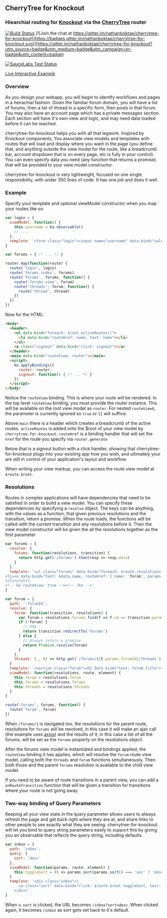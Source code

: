 ## CherryTree for Knockout

### Hiearchial routing for [Knockout](http://knockoutjs.com) via the [CherryTree](https://github.com/QubitProducts/cherrytree) router

[![Build Status](https://secure.travis-ci.org/nathanboktae/cherrytree-for-knockout.png?branch=master)](https://travis-ci.org/nathanboktae/cherrytree-for-knockout) [![Join the chat at https://gitter.im/nathanboktae/cherrytree-for-knockout](https://badges.gitter.im/nathanboktae/cherrytree-for-knockout.svg)](https://gitter.im/nathanboktae/cherrytree-for-knockout?utm_source=badge&utm_medium=badge&utm_campaign=pr-badge&utm_content=badge)

[![SauceLabs Test Status](https://saucelabs.com/browser-matrix/Cherrytree-ko.svg)](https://saucelabs.com/u/Cherrytree-ko)

[Live Interactive Example](http://nathanboktae.github.io/cherrytree-for-knockout/)

### Overview

As you design your webapp, you will begin to identify workflows and pages in a heirachial fashion. Given the familiar forum domain, you will have a list of forums, then a list of thread in a specific form, then posts in that forum. You may also have an account page which has a private messages section. Each section will have it's own view and logic, and may need data loaded before it can be reached.

cherrytree-for-knockout helps you with all that legwork. Inspired by Knockout components, You associate view models and templates with routes that will load and display where you want in the page (you define that, and anything outside the view model for the route, like a breadcrumb bar, account dropdown that is on every page, etc is fully in your control). You can even specify data you need (any function that returns a promise) that will be provided to your view model constructor.

cherrytree-for-knockout is very lightweight, focused on one single responsibility, with under 350 lines of code. It has one job and does it well.

### Example

Specify your template and optional viewModel constructor when you map your routes like so:

```javascript
var login = {
  viewModel: function() {
    this.username = ko.observable()
    // ....
  },
  template: '<form class="login"><input name="username" data-bind="value: username"></input> .... </form>'
}

var forums = { /* ... */ }

router.map(function(route) {
  route('login', login)
  route('forums.index', forums)
  route('forums', forums, function() {
    route('forums.view', forum)
    route('threads', forum, function() {
      route('thread', thread)
    })
  })
})
```

Now for the HTML:

```html
<body>
  <header>
    <ul data-bind="foreach: $root.activeRoutes()">
      <li data-bind="routeHref: name, text: name"></li>
    </ul>
    <a class="signout" data-bind="click: signout"></a>
  </header>
  <main data-bind="routeView: router"></main>
  <script>
    ko.applyBindings({
      router: router,
      signout: function() { /* ... */ }
    })
  </script>
</body>
```

Notice the `routeView` binding. This is where your route will be rendered. In the top level `routeView` binding, you must provide the router instance. This will be available on the root view model as `router`. For nested `routeView`s, the parameter is currently ignored so `true` or `{}` will suffice.

Above `main` there is a header which creates a breadcrumb of the active routes. `activeRoutes` is added onto the $root of your view model by `cherrytree-for-knockout`. `routeHref` is a binding handler that will set the `href` for the route you specify via `router.generate`

Below that is a signout button with a click handler, showing that cherrytree-for-knockout plugs into your existing app how you wish, and ultimately your are still in control of your application's layout and workflow.

When writing your view markup, you can access the route view model at `$route.$root`.

### Resolutions

Routes in complex applications will have dependencies that need to be satisfied in order to build a view model. You can specify these dependencies by specifying a `resolve` object. The keys can be anything, with the values as a function, that given previous resolutions and the transition, return a promise. When the route loads, the functions will be called with the current transition and any resolutions before it. Then the view model constructor will be given the all the resolutions together as the first parameter

```javascript
var forums = {
  resolve: {
    forums: function(resolutions, transition) {
      return http.get('/forums').then(resp => resp.data)
    }
  }
  template: '<ul class="forums" data-bind="foreach: $route.resolutions().forums">\
<li><a data-bind="text: $data.name, routeHref: { name: 'forum', params: { forumId: $data.id } }">\
</li></ul>\
<!-- ko routeView: true --><!-- /ko -->'
}

var forum = {
  path: ':forumId',
  resolve: {
    forum: function(transition, resolutions) {
      var forum = resolutions.forums.find(f => f.id == transition.params.forumId)
      if (!forum) {
        // 404
        return transition.redirectTo('forums')
      } else {
        // Always return a promise
        return Promise.resolve(forum)
      }
    },
    threads: (_, t) => http.get(`/forums/${t.params.forumId}/threads`).then(r => r.data)
  }
  template: '<section class="forum"><h2 data-bind="text: forum.title"></h2></section>',
  viewModel: function(resolutions, route, element) {
    this.forum = resolutions.forum
    this.forums = resolutions.forums
    this.threads = resolutions.threads
  }
}

route('forums', forums, function() {
  route('forum', forum)
})
```

When `/forums/1` is navigated too, the resolutions for the parent route, resolutions for `forums` will be resolved, in this case it will make an ajax call (the example uses [axios](https://github.com/mzabriskie/axios)) and the results of it, in this case a list of all the forums, will be set as the `forums` property on the resolutions object.

After the forums view model is instantiated and bindings applied, the `routeView` binding it has applies, which will resolve the `forum` route view model, calling both the `threads` and `forum` functions simultaneously. Then both those and the parent `forums` resolution is available to the child view model.

If you need to be aware of route transitions in a parent view, you can add a `onRouteTransition` function that will be given a transition for transitions where your route is not going away.

### Two-way binding of Query Parameters

Keeping all your view state in the query parameter allows users to always refresh the page and get back right where they are at, and share links to other people to see exactly what they are seeing. cherrytree-for-knockout will let you bind to query string parameters easily to support this by giving you an observable that reflects the query string, including defaults.

```javascript
var inbox = {
  path: 'inbox',
  query: {
    sort: 'desc'
  },
  viewModel: function(params, route, element) {
    this.toggleSort = () => params.sort(params.sort() === 'asc' ? 'desc' : 'asc')
  }
  template: '<div class="inbox">\
      <a class="sort" data-bind="click: $route.$root.toggleSort, text: $route.queryParams.sort"></a>\
    </div>'
}
```

When `a.sort` is clicked, the URL becomes `/inbox?sort=desc`. When clicked again, it becomes `/inbox` as sort gets set back to it's default.
